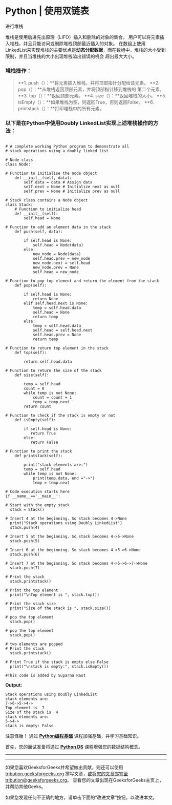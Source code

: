 # Python | 使用双链表

进行堆栈

堆栈是使用后进先出原理（LIFO）插入和删除的对象的集合。 用户可以将元素插入堆栈，并且只能访问或删除堆栈顶部最近插入的对象。 在数组上使用LinkedList来实现堆栈的主要优点是**动态分配数据**，而在数组中，堆栈的大小受到限制，并且当堆栈的大小出现堆栈溢出错误的机会 超出最大大小。

### 堆栈操作：

> **1\. push（）：**将元素插入堆栈，并将顶部指针分配给该元素。
> **2\. pop（）：**从堆栈返回顶部元素，并将顶部指针移到堆栈的
> 第二个元素。
> **3\. top（）：**返回顶部元素。
> **4\. size（）：**返回堆栈的大小。
> **5\. isEmpty（）：**如果堆栈为空，则返回True，否则返回False。
> **6\. printstack（）：**打印堆栈中的所有元素。

### 以下是在Python中使用Doubly LinkedList实现上述堆栈操作的方法：

```

# A complete working Python program to demonstrate all  
# stack operations using a doubly linked list  

# Node class  
class Node: 

# Function to initialise the node object 
    def __init__(self, data): 
        self.data = data # Assign data 
        self.next = None # Initialize next as null 
        self.prev = None # Initialize prev as null         

# Stack class contains a Node object 
class Stack: 
    # Function to initialize head  
    def __init__(self): 
        self.head = None

# Function to add an element data in the stack  
    def push(self, data): 

        if self.head is None: 
            self.head = Node(data) 
        else: 
            new_node = Node(data) 
            self.head.prev = new_node 
            new_node.next = self.head 
            new_node.prev = None
            self.head = new_node 

# Function to pop top element and return the element from the stack  
    def pop(self): 

        if self.head is None: 
            return None
        elif self.head.next is None: 
            temp = self.head.data 
            self.head = None
            return temp 
        else: 
            temp = self.head.data 
            self.head = self.head.next
            self.head.prev = None
            return temp 

# Function to return top element in the stack  
    def top(self): 

        return self.head.data 

# Function to return the size of the stack  
    def size(self): 

        temp = self.head 
        count = 0
        while temp is not None: 
            count = count + 1
            temp = temp.next
        return count 

# Function to check if the stack is empty or not   
    def isEmpty(self): 

        if self.head is None: 
           return True
        else: 
           return False

# Function to print the stack 
    def printstack(self): 

        print("stack elements are:") 
        temp = self.head 
        while temp is not None: 
            print(temp.data, end ="->") 
            temp = temp.next           

# Code execution starts here          
if __name__=='__main__':  

# Start with the empty stack 
  stack = Stack() 

# Insert 4 at the beginning. So stack becomes 4->None  
  print("Stack operations using Doubly LinkedList") 
  stack.push(4) 

# Insert 5 at the beginning. So stack becomes 4->5->None  
  stack.push(5) 

# Insert 6 at the beginning. So stack becomes 4->5->6->None  
  stack.push(6) 

# Insert 7 at the beginning. So stack becomes 4->5->6->7->None  
  stack.push(7) 

# Print the stack 
  stack.printstack() 

# Print the top element 
  print("\nTop element is ", stack.top()) 

# Print the stack size 
  print("Size of the stack is ", stack.size()) 

# pop the top element 
  stack.pop() 

# pop the top element 
  stack.pop() 

# two elements are popped 
# Print the stack 
  stack.printstack() 

# Print True if the stack is empty else False 
  print("\nstack is empty:", stack.isEmpty()) 

#This code is added by Suparna Raut 

```

**Output:**

```
Stack operations using Doubly LinkedList
stack elements are:
7->6->5->4->
Top element is  7
Size of the stack is  4
stack elements are:
5->4->
stack is empty: False

```

注意怪胎！ 通过 [**Python编程基础**](https://practice.geeksforgeeks.org/courses/Python-Foundation?utm_source=geeksforgeeks&utm_medium=article&utm_campaign=GFG_Article_Bottom_Python_Foundation) 课程加强基础，并学习基础知识。

首先，您的面试准备将通过 [**Python DS**](https://practice.geeksforgeeks.org/courses/Data-Structures-With-Python?utm_source=geeksforgeeks&utm_medium=article&utm_campaign=GFG_Article_Bottom_Python_DS) 课程增强您的数据结构概念。

* * *

* * *

如果您喜欢GeeksforGeeks并希望做出贡献，则还可以使用 [tribution.geeksforgeeks.org](https://contribute.geeksforgeeks.org/) 撰写文章，或将您的文章邮寄至tribution@geeksforgeeks.org。 查看您的文章出现在GeeksforGeeks主页上，并帮助其他Geeks。

如果您发现任何不正确的地方，请单击下面的“改进文章”按钮，以改进本文。